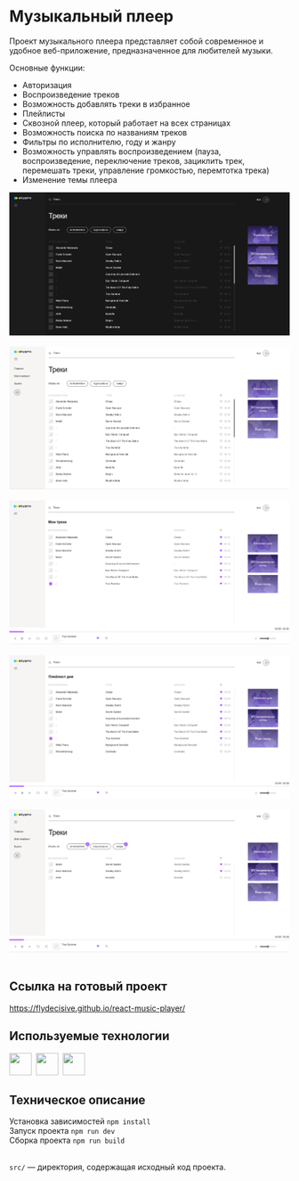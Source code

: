 # Музыкальный плеер
Проект музыкального плеера представляет собой современное и удобное веб-приложение, предназначенное для любителей музыки.

Основные функции:
- Авторизация
- Воспроизведение треков
- Возможность добавлять треки в избранное
- Плейлисты
- Сквозной плеер, который работает на всех страницах
- Возможность поиска по названиям треков
- Фильтры по исполнителю, году и жанру
- Возможность управлять воспроизведением (пауза, воспроизведение, переключение треков, зациклить трек, перемешать треки, управление громкостью, перемтотка трека)
- Изменение темы плеера

<img src="./src/assets/img/preview1.png" alt="preview">&nbsp;
<img src="./src/assets/img/preview2.png" alt="preview">&nbsp;
<img src="./src/assets/img/preview3.png" alt="preview">&nbsp;
<img src="./src/assets/img/preview4.png" alt="preview">&nbsp;
<img src="./src/assets/img/preview5.png" alt="preview">&nbsp;

## Ссылка на готовый проект
https://flydecisive.github.io/react-music-player/

## Используемые технологии
<div>
  <img src="https://cdn.jsdelivr.net/gh/devicons/devicon/icons/javascript/javascript-original.svg" width="40" height="40"/>&nbsp;
  <img src="https://cdn.jsdelivr.net/gh/devicons/devicon/icons/redux/redux-original.svg" width="40" height="40"/>&nbsp;   
  <img src="https://cdn.jsdelivr.net/gh/devicons/devicon/icons/react/react-original-wordmark.svg" width="40" height="40"/>&nbsp; 
</div>

## Техническое описание

Установка зависимостей `npm install` <br />
Запуск проекта `npm run dev` <br />
Сборка проекта `npm run build` <br /><br />

`src/` — директория, содержащая исходный код проекта.
